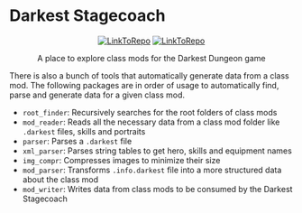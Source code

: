 # Darkest Stagecoach

<p align="center">
    <a href="https://github.com/LeoVen/darkest-stagecoach"><img src="https://img.shields.io/badge/GitHub-Darkest%20Stagecoach-D3552E.svg?logo=github" alt="LinkToRepo"/></a>
    <a href="https://leoven.github.io/darkest-stagecoach/"><img src="https://img.shields.io/badge/website-Darkest%20Stagecoach-2F3129.svg" alt="LinkToRepo"/></a>
</p>

<p align="center">A place to explore class mods for the Darkest Dungeon game</p>

There is also a bunch of tools that automatically generate data from a class mod. The following packages are in order of usage to automatically find, parse and generate data for a given class mod.

* `root_finder`: Recursively searches for the root folders of class mods
* `mod_reader`: Reads all the necessary data from a class mod folder like `.darkest` files, skills and portraits
* `parser`: Parses a `.darkest` file
* `xml_parser`: Parses string tables to get hero, skills and equipment names
* `img_compr`: Compresses images to minimize their size
* `mod_parser`: Transforms `.info.darkest` file into a more structured data about the class mod
* `mod_writer`: Writes data from class mods to be consumed by the Darkest Stagecoach
